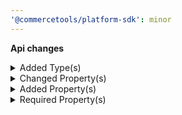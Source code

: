```yaml
---
'@commercetools/platform-sdk': minor
---
```


**Api changes**

<details>
<summary>Added Type(s)</summary>

- added type `DiscountedLineItemPortionDraft`
</details>

<details>
<summary>Changed Property(s)</summary>

- :warning: changed property `includedDiscounts` of type `DiscountedLineItemPriceDraft` from type `DiscountedLineItemPortion[]` to `DiscountedLineItemPortionDraft[]`
</details>

<details>
<summary>Added Property(s)</summary>

- added property `totalTax` to type `TaxedPriceDraft`
</details>

<details>
<summary>Required Property(s)</summary>

- changed property `priceMode` of type `CustomLineItemDraft` to be optional
- changed property `oldShipmentState` of type `OrderShipmentStateChangedMessage` to be optional
- changed property `oldOrderState` of type `OrderStateChangedMessage` to be optional
- changed property `oldShipmentState` of type `OrderShipmentStateChangedMessagePayload` to be optional
- changed property `oldOrderState` of type `OrderStateChangedMessagePayload` to be optional
</details>
